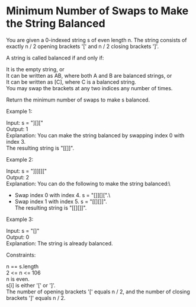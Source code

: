 # Minimum Number of Swaps to Make the String Balanced

You are given a 0-indexed string s of even length n. The string consists of exactly n / 2 opening brackets '[' and n / 2 closing brackets ']'.

A string is called balanced if and only if:

It is the empty string, or\
It can be written as AB, where both A and B are balanced strings, or\
It can be written as [C], where C is a balanced string.\
You may swap the brackets at any two indices any number of times.

Return the minimum number of swaps to make s balanced.

Example 1:

Input: s = "][]["\
Output: 1\
Explanation: You can make the string balanced by swapping index 0 with index 3.\
The resulting string is "[[]]".

Example 2:

Input: s = "]]][[["\
Output: 2\
Explanation: You can do the following to make the string balanced:\
- Swap index 0 with index 4. s = "[]][][".\
- Swap index 1 with index 5. s = "[[][]]".\
The resulting string is "[[][]]".

Example 3:

Input: s = "[]"\
Output: 0\
Explanation: The string is already balanced.

Constraints:

n == s.length\
2 <= n <= 106\
n is even.\
s[i] is either '[' or ']'.\
The number of opening brackets '[' equals n / 2, and the number of closing brackets ']' equals n / 2.